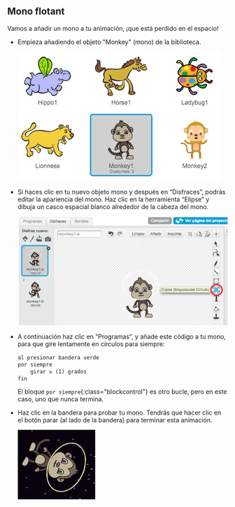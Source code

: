 ## Mono flotant

Vamos a añadir un mono a tu animación, ¡que está perdido en el espacio!

+ Empieza añadiendo el objeto "Monkey" (mono) de la biblioteca.

	![screenshot](images/space-monkey.png)

+ Si haces clic en tu nuevo objeto mono y después en “Disfraces”, podrás editar la apariencia del mono. Haz clic en la herramienta “Elipse” y dibuja un casco espacial blanco alrededor de la cabeza del mono.

	![screenshot](images/space-monkey-edit.png)

+ A continuación haz clic en “Programas”, y añade este código a tu mono, para que gire lentamente en círculos para siempre:

	```blocks
	al presionar bandera verde
	por siempre
   		girar ↻ (1) grados
	fin
	```

	El bloque `por siempre`{:class="blockcontrol"} es otro bucle, pero en este caso, uno que nunca termina.

+ Haz clic en la bandera para probar tu mono. Tendrás que hacer clic en el botón parar (al lado de la bandera) para terminar esta animación.

	![screenshot](images/space-monkey-loop.png)
